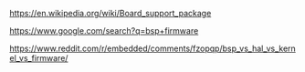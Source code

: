https://en.wikipedia.org/wiki/Board_support_package

https://www.google.com/search?q=bsp+firmware

https://www.reddit.com/r/embedded/comments/fzopqp/bsp_vs_hal_vs_kernel_vs_firmware/
